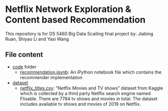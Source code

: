 # Netflix Network Exploration & Content based Recommendation
This repository is for DS 5460 Big Data Scailing final project by: Jiabing Ruan, Shiyao Li and Yasi Wang
## File content
- [code](https://github.com/shiyaol/netflix_recommendation/tree/main/code) folder
  - [recommendation.ipynb](https://github.com/shiyaol/netflix_recommendation/blob/main/code/bigdata_final_project.ipynb): An iPython notebook file which contains the recommender implementation
- [dataset](https://github.com/shiyaol/netflix_recommendation/tree/main/dataset)
  - [netflix_titles.csv](https://github.com/shiyaol/netflix_recommendation/blob/main/dataset/netflix_titles.csv):  ”Netflix Movies and TV shows” dataset from Kaggle which is collected by a third party Netflix search engine named Flixable. There are 7784 tv shows and movies in total. The dataset includes available tv shows and movies of 2019 on Netflix.
